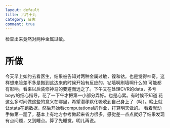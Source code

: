 ```yaml
---
layout: default
title: 六月十九
category: 日志
comment: true
---
```


检查出来竟然对两种金属过敏。

# 所做
今天早上如约去看医生，结果被告知对两种金属过敏，镍和钴。也是觉得神奇。这样想来脸差不多是搬到这边来的时候开始有反应的，钻墙啊刷墙啊什么的
可能都有影响。看来以后装修神马的要避而远之了。下午又在处理CVR的data，多亏boyy的细心指导，花了一下午才把第一小部分弄好。也是心累。有时候不知道
花这么多时间做这些的意义在哪里，希望潜移默化吸收到自己身上了（呵）。晚上就让stata在跑数据，然后开始看computational的作业，打算明天做的。
看着就动手做第一题了，基本上有地方参考做起来省力很多，感觉差一点点就好了结果发现有点问题，又到睡点。算了先睡觉，明儿再说。

